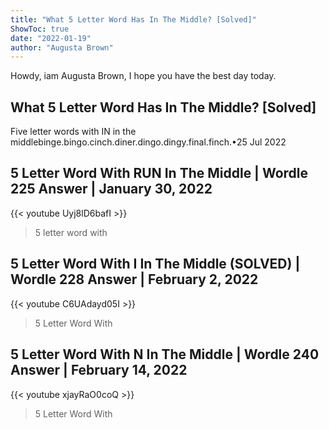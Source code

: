 ```yaml
---
title: "What 5 Letter Word Has In The Middle? [Solved]"
ShowToc: true 
date: "2022-01-19"
author: "Augusta Brown" 
---
```


Howdy, iam Augusta Brown, I hope you have the best day today.
## What 5 Letter Word Has In The Middle? [Solved]
Five letter words with IN in the middlebinge.bingo.cinch.diner.dingo.dingy.final.finch.•25 Jul 2022

## 5 Letter Word With RUN In The Middle | Wordle 225 Answer | January 30, 2022
{{< youtube Uyj8lD6bafI >}}
>5 letter word with

## 5 Letter Word With I In The Middle (SOLVED) | Wordle 228 Answer | February 2, 2022
{{< youtube C6UAdayd05I >}}
>5 Letter Word With

## 5 Letter Word With N In The Middle | Wordle 240 Answer | February 14, 2022
{{< youtube xjayRaO0coQ >}}
>5 Letter Word With

